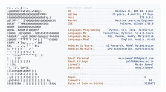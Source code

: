 <picture>
  <source srcset="https://raw.githubusercontent.com/mmazinjameel/mmazinjameel/main/dark_mode.svg?v=1743523888" media="(prefers-color-scheme: dark)">
  <img src="https://raw.githubusercontent.com/mmazinjameel/mmazinjameel/main/light_mode.svg?v=1743523888">
</picture>
